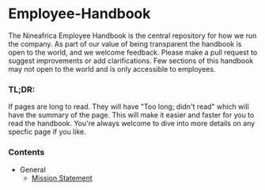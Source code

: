 # Employee-Handbook

The Nineafrica Employee Handbook is the central repository for how we run the company. As part of our value of being transparent the handbook is open to the world, and we welcome feedback. Please make a pull request to suggest improvements or add clarifications. Few sections of this handbook may not open to the world and is only accessible to employees.

### TL;DR:

If pages are long to read. They will have "Too long; didn't read" which will have the summary of the page.
This will make it easier and faster for you to read the handbook.
You're always welcome to dive into more details on any specfic page if you like.

### Contents

- General
  - [Mission Statement](/general/vision-mission/README.md)
